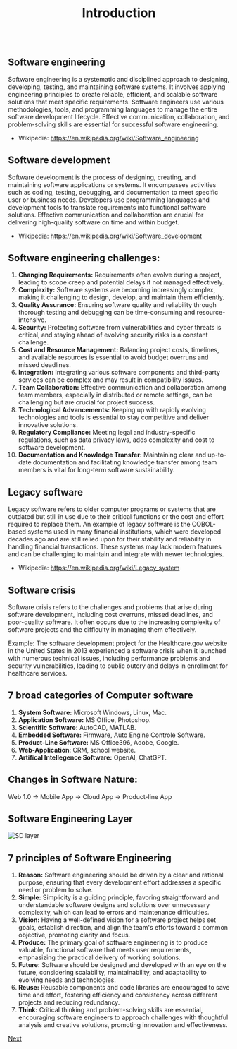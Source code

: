 <div align=center> <h1>Introduction</h1> </div>
<br />
<br />

## Software engineering
Software engineering is a systematic and disciplined approach to designing, developing, testing, and maintaining software systems. It involves applying engineering principles to create reliable, efficient, and scalable software solutions that meet specific requirements. Software engineers use various methodologies, tools, and programming languages to manage the entire software development lifecycle. Effective communication, collaboration, and problem-solving skills are essential for successful software engineering.
 - Wikipedia: https://en.wikipedia.org/wiki/Software_engineering

## Software development
Software development is the process of designing, creating, and maintaining software applications or systems. It encompasses activities such as coding, testing, debugging, and documentation to meet specific user or business needs. Developers use programming languages and development tools to translate requirements into functional software solutions. Effective communication and collaboration are crucial for delivering high-quality software on time and within budget.
 - Wikipedia: https://en.wikipedia.org/wiki/Software_development

## Software engineering challenges:
1. **Changing Requirements:** Requirements often evolve during a project, leading to scope creep and potential delays if not managed effectively.
2. **Complexity:** Software systems are becoming increasingly complex, making it challenging to design, develop, and maintain them efficiently.
3. **Quality Assurance:** Ensuring software quality and reliability through thorough testing and debugging can be time-consuming and resource-intensive.
4. **Security:** Protecting software from vulnerabilities and cyber threats is critical, and staying ahead of evolving security risks is a constant challenge.
5. **Cost and Resource Management:** Balancing project costs, timelines, and available resources is essential to avoid budget overruns and missed deadlines.
6. **Integration:** Integrating various software components and third-party services can be complex and may result in compatibility issues.
7. **Team Collaboration:** Effective communication and collaboration among team members, especially in distributed or remote settings, can be challenging but are crucial for project success.
8. **Technological Advancements:** Keeping up with rapidly evolving technologies and tools is essential to stay competitive and deliver innovative solutions.
9. **Regulatory Compliance:** Meeting legal and industry-specific regulations, such as data privacy laws, adds complexity and cost to software development.
10. **Documentation and Knowledge Transfer:** Maintaining clear and up-to-date documentation and facilitating knowledge transfer among team members is vital for long-term software sustainability.

## Legacy software
Legacy software refers to older computer programs or systems that are outdated but still in use due to their critical functions or the cost and effort required to replace them. An example of legacy software is the COBOL-based systems used in many financial institutions, which were developed decades ago and are still relied upon for their stability and reliability in handling financial transactions. These systems may lack modern features and can be challenging to maintain and integrate with newer technologies.
 - Wikipedia: https://en.wikipedia.org/wiki/Legacy_system

## Software crisis
Software crisis refers to the challenges and problems that arise during software development, including cost overruns, missed deadlines, and poor-quality software. It often occurs due to the increasing complexity of software projects and the difficulty in managing them effectively.

Example: The software development project for the Healthcare.gov website in the United States in 2013 experienced a software crisis when it launched with numerous technical issues, including performance problems and security vulnerabilities, leading to public outcry and delays in enrollment for healthcare services.

## 7 broad categories of Computer software
1. **System Software:** Microsoft Windows, Linux, Mac.
2. **Application Software:** MS Office, Photoshop.
3. **Scientific Software:** AutoCAD, MATLAB.
4. **Embedded Software:** Firmware, Auto Engine Controle Software.
5. **Product-Line Software:** MS Office396, Adobe, Google.
6. **Web-Application**: CRM, school website.
7. **Artifical Intellegence Software:** OpenAI, ChatGPT.

## Changes in Software Nature:

Web 1.0 -> Mobile App -> Cloud App -> Product-line App

## Software Engineering Layer
![SD layer](https://github.com/KKBUGHUNTER/Software_Development/assets/91019132/4fc0de05-e57a-4147-94fd-2edbd6136077)


## 7 principles of Software Engineering 
1. **Reason:** Software engineering should be driven by a clear and rational purpose, ensuring that every development effort addresses a specific need or problem to solve.
2. **Simple:** Simplicity is a guiding principle, favoring straightforward and understandable software designs and solutions over unnecessary complexity, which can lead to errors and maintenance difficulties.
3. **Vision:** Having a well-defined vision for a software project helps set goals, establish direction, and align the team's efforts toward a common objective, promoting clarity and focus.
4. **Produce:** The primary goal of software engineering is to produce valuable, functional software that meets user requirements, emphasizing the practical delivery of working solutions.
5. **Future:** Software should be designed and developed with an eye on the future, considering scalability, maintainability, and adaptability to evolving needs and technologies.
6. **Reuse:** Reusable components and code libraries are encouraged to save time and effort, fostering efficiency and consistency across different projects and reducing redundancy.
7. **Think:** Critical thinking and problem-solving skills are essential, encouraging software engineers to approach challenges with thoughtful analysis and creative solutions, promoting innovation and effectiveness.


[Next](https://github.com/KKBUGHUNTER/Software_Development/blob/main/Software_Engineering_Process.md)
